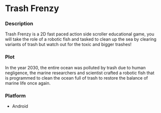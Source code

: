 # Trash Frenzy

### Description
Trash Frenzy is a 2D fast paced action side scroller educational game, you will take
the role of a robotic fish and tasked to clean up the sea by clearing variants of trash but watch out for the toxic and bigger trashes!

### Plot
In the year 2030, the entire ocean was polluted by trash due to human negligence, the marine researchers and scientist crafted a robotic fish that is programmed to clean the ocean full of trash to restore the balance of marine life once again.

### Platform
- Android
